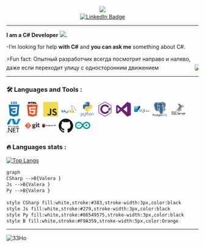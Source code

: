 <div id="header" align="center">
  <img src="https://media.giphy.com/media/HwBlFQZFcAoUcPHZdX/giphy.gif" width="150" />
</div>
<a href="потом добавлю, ъ">
<div id="badges" align="center">
  <img src="https://img.shields.io/badge/LinkedIn-blue?style=for-the-badge&logo=linkedin&logoColor=white" alt="LinkedIn Badge"/>
</div>
</a>

---
**I am a C# Developer** <img src="https://media.giphy.com/media/7j2hfyeVcDtf2/giphy.gif" width="30">.


-I’m looking for help **with C#** and **you can ask me** something about C#.
  
⚡Fun fact: Опытный разработчик всегда посмотрит направо и налево, даже если переходит улицу с односторонним движением 
<img align='right' src='![33Ho](https://github.com/ValeraBro/ValeraBro/assets/138037567/d8db22c9-ace7-4ba4-9797-5326e9a1f5dc)
' width='10"'>

---

### :hammer_and_wrench: Languages and Tools :
<div>
  <img src="https://github.com/devicons/devicon/blob/master/icons/css3/css3-plain-wordmark.svg"  title="CSS3" alt="CSS" width="40" height="40"/>&nbsp;
  <img src="https://github.com/devicons/devicon/blob/master/icons/html5/html5-original-wordmark.svg" title="HTML5" alt="HTML" width="40" height="40"/>&nbsp;
  <img src="https://github.com/devicons/devicon/blob/master/icons/javascript/javascript-original.svg" title="JavaScript" alt="JavaScript" width="40" height="40"/>&nbsp;
  <img src="https://github.com/devicons/devicon/blob/master/icons/mysql/mysql-original-wordmark.svg" title="MySQL"  alt="MySQL" width="40" height="40"/>&nbsp;
  <img src="https://github.com/devicons/devicon/blob/master/icons/python/python-original-wordmark.svg" title="Python"  alt="Python" width="40" height="40"/>&nbsp;
  <img src="https://github.com/devicons/devicon/blob/master/icons/csharp/csharp-line.svg" title="CSharp"  alt="CSharp" width="40" height="40"/>&nbsp;
  <img src="https://github.com/devicons/devicon/blob/master/icons/visualstudio/visualstudio-plain.svg" title="VisualStidio"  alt="VisualStudio" width="40" height="40"/>&nbsp;
  <img src="https://github.com/devicons/devicon/blob/master/icons/sqlite/sqlite-original-wordmark.svg" title="SqlLite"  alt="SQlLite" width="40" height="40"/>&nbsp;
  <img src="https://github.com/devicons/devicon/blob/master/icons/postgresql/postgresql-original-wordmark.svg" title="PostgreSQL"  alt="PSQL" width="40" height="40"/>&nbsp;
  <img src="https://github.com/devicons/devicon/blob/master/icons/microsoftsqlserver/microsoftsqlserver-plain-wordmark.svg" title="microsoftsqlserver"  alt="microsoftsqlserver" width="40" height="40"/>&nbsp;
  <img src="https://github.com/devicons/devicon/blob/master/icons/dot-net/dot-net-original-wordmark.svg" title="DonNET"   width="40" height="40"/>&nbsp;
    <img src="https://github.com/devicons/devicon/blob/master/icons/git/git-original-wordmark.svg" title="Git" **alt="Git" width="40" height="40"/>
      <img src="https://github.com/devicons/devicon/blob/master/icons/raspberrypi/raspberrypi-original-wordmark.svg" title="raspberryPi" **alt="RPI" width="40" height="40"/>
    <img src="https://github.com/devicons/devicon/blob/master/icons/github/github-original.svg" title="github" **alt="github" width="40" height="40"/>
      <img src="https://github.com/devicons/devicon/blob/master/icons/arduino/arduino-original.svg" title="arduino" **alt="arduino-original" width="40" height="40"/>
</div>

### :fire: Languages stats :

[![Top Langs](https://github-readme-stats.vercel.app/api/top-langs/?username=ValeraBro&exclude_repo=MyTeam-Holiday/server-side&layout=donut&langs_count=10&theme=merco)](https://github.com/anuraghazra/github-readme-stats)


```mermaid
graph  
CSharp -->B{Valera } 
Js -->B{Valera }
Py -->B{Valera }

style CSharp fill:white,stroke:#383,stroke-width:3px,color:black
style Js fill:white,stroke:#279,stroke-width:3px,color:black
style Py fill:white,stroke:#86549575,stroke-width:3px,color:black
style B fill:white,stroke:#F9A359,stroke-width:5px,color:Orange

```

---

![33Ho](https://github.com/ValeraBro/ValeraBro/assets/138037567/d8db22c9-ace7-4ba4-9797-5326e9a1f5dc)


